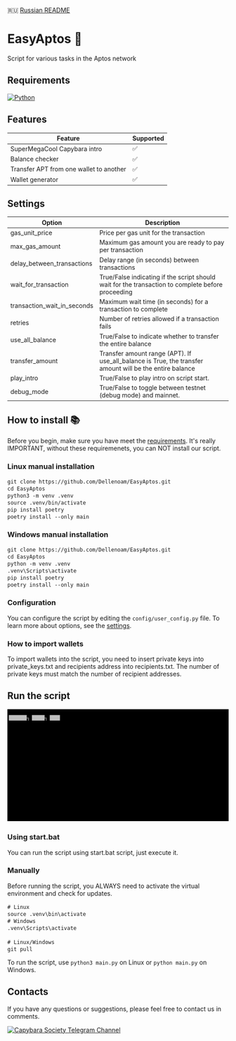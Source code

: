 🇷🇺 [Russian README](https://github.com/Dellenoam/EasyAptos/blob/master/README_RU.md)

# EasyAptos 🐸

Script for various tasks in the Aptos network

## Requirements

[![Python](https://img.shields.io/badge/python-%3E%3D3.10-3670A0?style=flat&logo=python&logoColor=ffdd54)](https://www.python.org/)

## Features  

<table>
  <thead>
    <tr>
      <th>Feature</th>
      <th>Supported</th>
    </tr>
  </thead>
  <tbody>
    <tr>
      <td>SuperMegaCool Capybara intro</td>
      <td>✅</td>
    </tr>
    <tr>
      <td>Balance checker</td>
      <td>✅</td>
    </tr>
    <tr>
      <td>Transfer APT from one wallet to another</td>
      <td>✅</td>
    </tr>
    <tr>
      <td>Wallet generator</td>
      <td>✅</td>
    </tr>
  </tbody>
</table>

## Settings

<table>
  <thead>
    <tr>
      <th>Option</th>
      <th>Description</th>
    </tr>
  </thead>
  <tbody>
    <!-- Transaction Settings -->
    <tr>
      <td>gas_unit_price</td>
      <td>Price per gas unit for the transaction</td>
    </tr>
    <tr>
      <td>max_gas_amount</td>
      <td>Maximum gas amount you are ready to pay per transaction</td>
    </tr>
    <tr>
      <td>delay_between_transactions</td>
      <td>Delay range (in seconds) between transactions</td>
    </tr>
    <tr>
      <td>wait_for_transaction</td>
      <td>True/False indicating if the script should wait for the transaction to complete before proceeding</td>
    </tr>
    <tr>
      <td>transaction_wait_in_seconds</td>
      <td>Maximum wait time (in seconds) for a transaction to complete</td>
    </tr>
    <tr>
      <td>retries</td>
      <td>Number of retries allowed if a transaction fails</td>
    </tr>
    <!-- Transfer Settings -->
    <tr>
      <td>use_all_balance</td>
      <td>True/False to indicate whether to transfer the entire balance</td>
    </tr>
    <tr>
      <td>transfer_amount</td>
      <td>Transfer amount range (APT). If use_all_balance is True, the transfer amount will be the entire balance</td>
    </tr>
    <!-- General Settings -->
    <tr>
      <td>play_intro</td>
      <td>True/False to play intro on script start.</td>
    </tr>
    <tr>
      <td>debug_mode</td>
      <td>True/False to toggle between testnet (debug mode) and mainnet.</td>
    </tr>
  </tbody>
</table>

## How to install 📚

Before you begin, make sure you have meet the [requirements](#requirements). It's really IMPORTANT, without these requiremenets, you can NOT install our script.

### Linux manual installation

```shell
git clone https://github.com/Dellenoam/EasyAptos.git
cd EasyAptos
python3 -m venv .venv
source .venv/bin/activate
pip install poetry
poetry install --only main
```

### Windows manual installation

```shell
git clone https://github.com/Dellenoam/EasyAptos.git
cd EasyAptos
python -m venv .venv
.venv\Scripts\activate
pip install poetry
poetry install --only main
```

### Configuration

You can configure the script by editing the `config/user_config.py` file. To learn more about options, see the [settings](#settings).

### How to import wallets

To import wallets into the script, you need to insert private keys into private_keys.txt and recipients address into recipients.txt. The number of private keys must match the number of recipient addresses.

## Run the script

![EasyAptos Intro](https://github.com/Dellenoam/EasyAptos/blob/master/assets/EasyAptos_Intro.gif)

### Using start.bat

You can run the script using start.bat script, just execute it.

### Manually

Before running the script, you ALWAYS need to activate the virtual environment and check for updates.

```shell
# Linux
source .venv\bin\activate
# Windows
.venv\Scripts\activate

# Linux/Windows
git pull
```

To run the script, use `python3 main.py` on Linux or `python main.py` on Windows.

## Contacts

If you have any questions or suggestions, please feel free to contact us in comments.

[![Capybara Society Telegram Channel](https://img.shields.io/badge/Capybara%20Society-Join-2CA5E0?style=for-the-badge&logo=telegram&logoColor=white)](https://t.me/capybara_society)